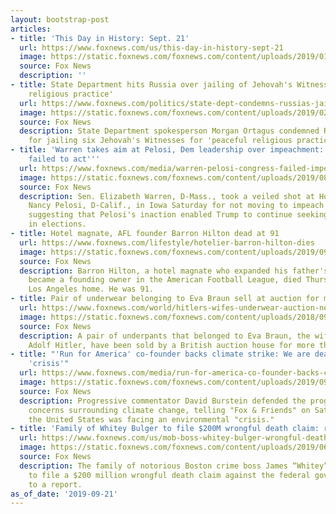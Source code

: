 ```yaml
---
layout: bootstrap-post
articles:
- title: 'This Day in History: Sept. 21'
  url: https://www.foxnews.com/us/this-day-in-history-sept-21
  image: https://static.foxnews.com/foxnews.com/content/uploads/2019/01/GettyImages-841028636.jpg
  source: Fox News
  description: ''
- title: State Department hits Russia over jailing of Jehovah's Witnesses for 'peaceful
    religious practice'
  url: https://www.foxnews.com/politics/state-dept-condemns-russias-jailing-of-six-jehovahs-witnesses-for-peaceful-religious-practice
  image: https://static.foxnews.com/foxnews.com/content/uploads/2019/02/ContentBroker_contentid-047d138a0d4a4ae2a8b28b75393e1fc0.png
  source: Fox News
  description: State Department spokesperson Morgan Ortagus condemned Russia on Twitter
    for jailing six Jehovah's Witnesses for 'peaceful religious practice.'
- title: 'Warren takes aim at Pelosi, Dem leadership over impeachment: ''Congress
    failed to act'''
  url: https://www.foxnews.com/media/warren-pelosi-congress-failed-impeachment
  image: https://static.foxnews.com/foxnews.com/content/uploads/2019/08/Elizabeth-Warren-Red-THUMB.jpg
  source: Fox News
  description: Sen. Elizabeth Warren, D-Mass., took a veiled shot at House Speaker
    Nancy Pelosi, D-Calif., in Iowa Saturday for not moving to impeach President Trump,
    suggesting that Pelosi's inaction enabled Trump to continue seeking foreign assistance
    in elections.
- title: Hotel magnate, AFL founder Barron Hilton dead at 91
  url: https://www.foxnews.com/lifestyle/hotelier-barron-hilton-dies
  image: https://static.foxnews.com/foxnews.com/content/uploads/2019/09/Barron-Hilton.jpg
  source: Fox News
  description: Barron Hilton, a hotel magnate who expanded his father's chain and
    became a founding owner in the American Football League, died Thursday at his
    Los Angeles home. He was 91.
- title: Pair of underwear belonging to Eva Braun sell at auction for more than $4,600
  url: https://www.foxnews.com/world/hitlers-wifes-underwear-auction-nearly-5000
  image: https://static.foxnews.com/foxnews.com/content/uploads/2018/09/getimage_mediaid-1110758.jpeg
  source: Fox News
  description: A pair of underpants that belonged to Eva Braun, the wife of Nazi leader
    Adolf Hitler, have been sold by a British auction house for more than $4,500.
- title: "'Run for America' co-founder backs climate strike: We are dealing with a
    'crisis'"
  url: https://www.foxnews.com/media/run-for-america-co-founder-backs-climate-strike-we-are-dealing-with-a-crisis
  image: https://static.foxnews.com/foxnews.com/content/uploads/2019/09/AP19263378852620.jpg
  source: Fox News
  description: Progressive commentator David Burstein defended the progressive movement's
    concerns surrounding climate change, telling "Fox & Friends" on Saturday that
    the United States was facing an environmental "crisis."
- title: 'Family of Whitey Bulger to file $200M wrongful death claim: report'
  url: https://www.foxnews.com/us/mob-boss-whitey-bulger-wrongful-death
  image: https://static.foxnews.com/foxnews.com/content/uploads/2019/06/whitey-bulger-AP.jpg
  source: Fox News
  description: The family of notorious Boston crime boss James “Whitey” Bulger plans
    to file a $200 million wrongful death claim against the federal government, according
    to a report.
as_of_date: '2019-09-21'
---
```


